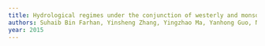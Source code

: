 ```yaml
---
title: Hydrological regimes under the conjunction of westerly and monsoon climates: a case investigation in the Astore Basin, Northwestern Himalaya
authors: Suhaib Bin Farhan, Yinsheng Zhang, Yingzhao Ma, Yanhong Guo, Ning Ma
year: 2015
---
```


